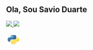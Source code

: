 ## Ola, Sou Savio Duarte
 <div>
  <a href="https://github.com/saviodmo">
  <img height="180em" src="https://github-readme-stats.vercel.app/api?username=saviodmo&show_icons=true&theme=dracula&include_all_commits=true&count_private=true"/>
  <img height="180em" src="https://github-readme-stats.vercel.app/api/top-langs/?username=saviodmo&layout=compact&langs_count=7&theme=dracula"/>
</div>
<div style="display: inline_block"><br>
  <img align="center" alt="Savio-Python" height="30" width="40" src="https://raw.githubusercontent.com/devicons/devicon/master/icons/python/python-original.svg">
</div>
